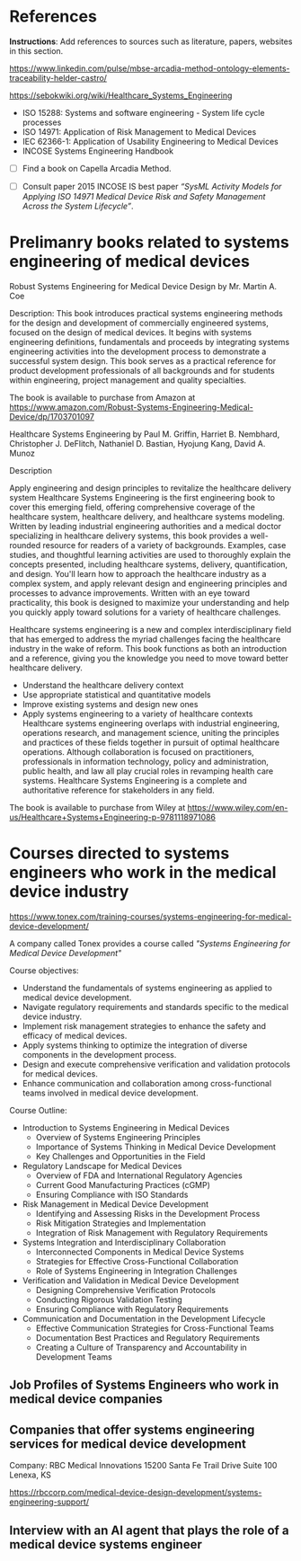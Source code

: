 # References

<!-- Would need to migrate the references to BIB format in order to cite in the .qmd files and render-->

**Instructions**: Add references to sources such as literature, papers, websites in this section.

https://www.linkedin.com/pulse/mbse-arcadia-method-ontology-elements-traceability-helder-castro/

https://sebokwiki.org/wiki/Healthcare_Systems_Engineering

- ISO 15288: Systems and software engineering - System life cycle processes
- ISO 14971: Application of Risk Management to Medical Devices
- IEC 62366-1: Application of Usability Engineering to Medical Devices
- INCOSE Systems Engineering Handbook

- [ ] Find a book on Capella Arcadia Method.
- [ ] Consult paper 2015 INCOSE IS best paper *“SysML Activity Models for Applying ISO 14971 Medical Device Risk and Safety Management Across the System Lifecycle”*.


# Prelimanry books related to systems engineering of medical devices

Robust Systems Engineering for Medical Device Design
by Mr. Martin A. Coe

Description: This book introduces practical systems engineering methods for the design and development of commercially engineered systems, focused on the design of medical devices. It begins with systems engineering definitions, fundamentals and proceeds by integrating systems engineering activities into the development process to demonstrate a successful system design. This book serves as a practical reference for product development professionals of all backgrounds and for students within engineering, project management and quality specialties.

The book is available to purchase from Amazon at https://www.amazon.com/Robust-Systems-Engineering-Medical-Device/dp/1703701097

<!-- This book could serve as source for the new book I'm working on-->


Healthcare Systems Engineering by
Paul M. Griffin, Harriet B. Nembhard, Christopher J. DeFlitch, Nathaniel D. Bastian, Hyojung Kang, David A. Munoz

Description

Apply engineering and design principles to revitalize the healthcare delivery system Healthcare Systems Engineering is the first engineering book to cover this emerging field, offering comprehensive coverage of the healthcare system, healthcare delivery, and healthcare systems modeling. Written by leading industrial engineering authorities and a medical doctor specializing in healthcare delivery systems, this book provides a well-rounded resource for readers of a variety of backgrounds. Examples, case studies, and thoughtful learning activities are used to thoroughly explain the concepts presented, including healthcare systems, delivery, quantification, and design. You'll learn how to approach the healthcare industry as a complex system, and apply relevant design and engineering principles and processes to advance improvements. Written with an eye toward practicality, this book is designed to maximize your understanding and help you quickly apply toward solutions for a variety of healthcare challenges.

Healthcare systems engineering is a new and complex interdisciplinary field that has emerged to address the myriad challenges facing the healthcare industry in the wake of reform. This book functions as both an introduction and a reference, giving you the knowledge you need to move toward better healthcare delivery.
- Understand the healthcare delivery context
- Use appropriate statistical and quantitative models
- Improve existing systems and design new ones
- Apply systems engineering to a variety of healthcare contexts
Healthcare systems engineering overlaps with industrial engineering, operations research, and management science, uniting the principles and practices of these fields together in pursuit of optimal healthcare operations. Although collaboration is focused on practitioners, professionals in information technology, policy and administration, public health, and law all play crucial roles in revamping health care systems. Healthcare Systems Engineering is a complete and authoritative reference for stakeholders in any field.

The book is available to purchase from Wiley at https://www.wiley.com/en-us/Healthcare+Systems+Engineering-p-9781118971086



# Courses directed to systems engineers who work in the medical device industry

<!--Another source for the system design inputs can be the outline of courses directed to systems engineers who work in the medical device Industry. I could compare the outlines of several training courses to find commonalities in objectives, topics and training materials they use. --->

https://www.tonex.com/training-courses/systems-engineering-for-medical-device-development/

A company called Tonex provides a course called *"Systems Engineering for Medical Device Development"*

Course objectives:
- Understand the fundamentals of systems engineering as applied to medical device development.
- Navigate regulatory requirements and standards specific to the medical device industry.
- Implement risk management strategies to enhance the safety and efficacy of medical devices.
- Apply systems thinking to optimize the integration of diverse components in the development process.
- Design and execute comprehensive verification and validation protocols for medical devices.
- Enhance communication and collaboration among cross-functional teams involved in medical device development.

Course Outline:
- Introduction to Systems Engineering in Medical Devices
    - Overview of Systems Engineering Principles
    - Importance of Systems Thinking in Medical Device Development
    - Key Challenges and Opportunities in the Field
- Regulatory Landscape for Medical Devices
    - Overview of FDA and International Regulatory Agencies
    - Current Good Manufacturing Practices (cGMP)
    - Ensuring Compliance with ISO Standards
- Risk Management in Medical Device Development
    - Identifying and Assessing Risks in the Development Process
    - Risk Mitigation Strategies and Implementation
    - Integration of Risk Management with Regulatory Requirements
- Systems Integration and Interdisciplinary Collaboration
    - Interconnected Components in Medical Device Systems
    - Strategies for Effective Cross-Functional Collaboration
    - Role of Systems Engineering in Integration Challenges
- Verification and Validation in Medical Device Development
    - Designing Comprehensive Verification Protocols
    - Conducting Rigorous Validation Testing
    - Ensuring Compliance with Regulatory Requirements
- Communication and Documentation in the Development Lifecycle
    - Effective Communication Strategies for Cross-Functional Teams
    - Documentation Best Practices and Regulatory Requirements
    - Creating a Culture of Transparency and Accountability in Development Teams

## Job Profiles of Systems Engineers who work in medical device companies

<!-- Investigate and review the job profiles of systems engineers who work in the medical device industry. Check what skills, talents and functions are requested. What is the most important skills and knowledge that is being requested. Probably a sample of 10 could be sufficient.--->

## Companies that offer systems engineering services for medical device development

<!-- Investigate the companies that offer systems engineering services for medical device development. Check what skills, knowledge they have that the offer that their clients don't have or is insufficient. What resources do they use-->

Company: RBC Medical Innovations 15200 Santa Fe Trail Drive Suite 100 Lenexa, KS

https://rbccorp.com/medical-device-design-development/systems-engineering-support/



## Interview with an AI agent that plays the role of a medical device systems engineer


